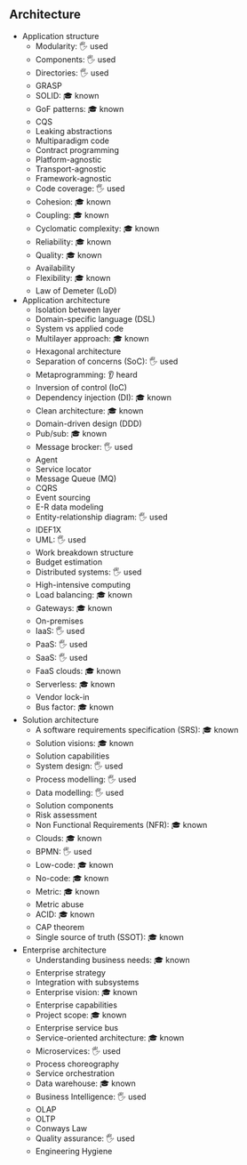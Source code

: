 ## Architecture

- Application structure
  - Modularity: 🖐️ used
  - Components: 🖐️ used
  - Directories: 🖐️ used
  - GRASP
  - SOLID: 🎓 known
  - GoF patterns: 🎓 known
  - CQS
  - Leaking abstractions
  - Multiparadigm code
  - Contract programming
  - Platform-agnostic
  - Transport-agnostic
  - Framework-agnostic
  - Code coverage: 🖐️ used
  - Cohesion: 🎓 known
  - Coupling: 🎓 known
  - Cyclomatic complexity: 🎓 known
  - Reliability: 🎓 known
  - Quality: 🎓 known
  - Availability
  - Flexibility: 🎓 known
  - Law of Demeter (LoD)
- Application architecture
  - Isolation between layer
  - Domain-specific language (DSL)
  - System vs applied code
  - Multilayer approach: 🎓 known
  - Hexagonal architecture
  - Separation of concerns (SoC): 🖐️ used
  - Metaprogramming: 👂 heard
  - Inversion of control (IoC)
  - Dependency injection (DI): 🎓 known
  - Clean architecture: 🎓 known
  - Domain-driven design (DDD)
  - Pub/sub: 🎓 known
  - Message brocker: 🖐️ used
  - Agent
  - Service locator
  - Message Queue (MQ)
  - CQRS
  - Event sourcing
  - E-R data modeling
  - Entity-relationship diagram: 🖐️ used
  - IDEF1X
  - UML: 🖐️ used
  - Work breakdown structure
  - Budget estimation
  - Distributed systems: 🖐️ used
  - High-intensive computing
  - Load balancing: 🎓 known
  - Gateways: 🎓 known
  - On-premises
  - IaaS: 🖐️ used
  - PaaS: 🖐️ used
  - SaaS: 🖐️ used
  - FaaS clouds: 🎓 known
  - Serverless: 🎓 known
  - Vendor lock-in
  - Bus factor: 🎓 known
- Solution architecture
  - A software requirements specification (SRS): 🎓 known
  - Solution visions: 🎓 known
  - Solution capabilities
  - System design: 🖐️ used
  - Process modelling: 🖐️ used
  - Data modelling: 🖐️ used
  - Solution components
  - Risk assessment
  - Non Functional Requirements (NFR): 🎓 known
  - Clouds: 🎓 known
  - BPMN: 🖐️ used
  - Low-code: 🎓 known
  - No-code: 🎓 known
  - Metric: 🎓 known
  - Metric abuse
  - ACID: 🎓 known
  - CAP theorem
  - Single source of truth (SSOT): 🎓 known
- Enterprise architecture
  - Understanding business needs: 🎓 known
  - Enterprise strategy
  - Integration with subsystems
  - Enterprise vision: 🎓 known
  - Enterprise capabilities
  - Project scope: 🎓 known
  - Enterprise service bus
  - Service-oriented architecture: 🎓 known
  - Microservices: 🖐️ used
  - Process choreography
  - Service orchestration
  - Data warehouse: 🎓 known
  - Business Intelligence: 🖐️ used
  - OLAP
  - OLTP
  - Conways Law
  - Quality assurance: 🖐️ used
  - Engineering Hygiene

